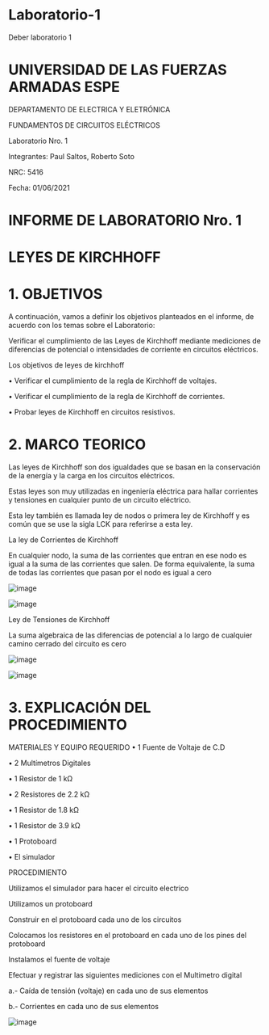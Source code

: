 # Laboratorio-1
Deber laboratorio 1

# UNIVERSIDAD DE LAS FUERZAS ARMADAS ESPE 
DEPARTAMENTO DE ELECTRICA Y ELETRÓNICA

FUNDAMENTOS DE CIRCUITOS ELÉCTRICOS

Laboratorio  Nro. 1

Integrantes: Paul Saltos, Roberto Soto

NRC: 5416

Fecha: 01/06/2021

 # INFORME DE LABORATORIO   Nro. 1
 
# LEYES DE KIRCHHOFF

# 1.	OBJETIVOS 

A continuación, vamos a definir los objetivos planteados en el informe, de acuerdo con los temas sobre el Laboratorio: 

Verificar el cumplimiento de las Leyes de Kirchhoff mediante mediciones de diferencias de potencial o intensidades de corriente en circuitos eléctricos.

Los objetivos de leyes de kirchhoff

•	Verificar el cumplimiento de la regla de Kirchhoff de voltajes. 

•	Verificar el cumplimiento de la regla de Kirchhoff de corrientes.

• Probar  leyes de Kirchhoff en circuitos resistivos. 

# 2.	MARCO TEORICO 

Las leyes de Kirchhoff son dos igualdades que se basan en la conservación de la energía y la carga en los circuitos eléctricos.

Estas leyes son muy utilizadas en ingeniería eléctrica para hallar corrientes y tensiones en cualquier punto de un circuito eléctrico. 

Esta ley también es llamada ley de nodos o primera ley de Kirchhoff y es común que se use la sigla LCK para referirse a esta ley. 

La ley de Corrientes de Kirchhoff 

En cualquier nodo, la suma de las corrientes que entran en ese nodo es igual a la suma de las corrientes que salen. De forma equivalente, la suma de todas las corrientes que pasan por el nodo es igual a cero
 
![image](https://user-images.githubusercontent.com/85178869/120420294-baccee00-c329-11eb-8336-90284ad47b04.png)

![image](https://user-images.githubusercontent.com/85178869/120421013-219ed700-c32b-11eb-9095-ca8f0b5968dd.png)

 Ley de Tensiones  de Kirchhoff
 
La suma algebraica de las diferencias de potencial a lo largo de cualquier camino cerrado del circuito es cero 

![image](https://user-images.githubusercontent.com/85178869/120421568-2adc7380-c32c-11eb-8cd6-52b2a811f3b7.png)

![image](https://user-images.githubusercontent.com/85178869/120421597-37f96280-c32c-11eb-9589-a64187cf2af2.png)

# 3.	EXPLICACIÓN DEL PROCEDIMIENTO 
MATERIALES Y EQUIPO REQUERIDO 
•	 1 Fuente de Voltaje de C.D

•	2 Multímetros Digitales 

•	1 Resistor de 1 kΩ

•	2 Resistores de 2.2 kΩ

•	1 Resistor de 1.8 kΩ

•	1 Resistor de 3.9 kΩ

•	1 Protoboard

•	El simulador  

PROCEDIMIENTO    

Utilizamos el simulador para hacer el circuito electrico 

Utilizamos un protoboard 

Construir en el protoboard cada uno de los circuitos

Colocamos los resistores en el protoboard en cada uno de los pines del protoboard 

Instalamos el fuente de voltaje 

 Efectuar y registrar las siguientes mediciones con el Multimetro digital 
 
 a.- Caída de tensión (voltaje) en cada uno de sus elementos 
 
 b.- Corrientes en cada uno de sus elementos

![image](https://user-images.githubusercontent.com/85178869/120425347-9e35b380-c333-11eb-8c1c-413828152e69.png)




